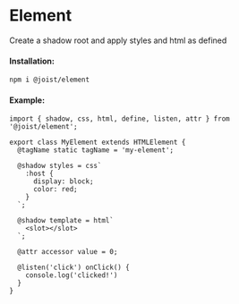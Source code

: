 # Element

Create a shadow root and apply styles and html as defined

#### Installation:

```BASH
npm i @joist/element
```

#### Example:

```TS
import { shadow, css, html, define, listen, attr } from '@joist/element';

export class MyElement extends HTMLElement {
  @tagName static tagName = 'my-element';
  
  @shadow styles = css`
    :host {
      display: block;
      color: red;
    }
  `;

  @shadow template = html`
    <slot></slot>
  `;
  
  @attr accessor value = 0;
  
  @listen('click') onClick() {
    console.log('clicked!')
  }
}
```
